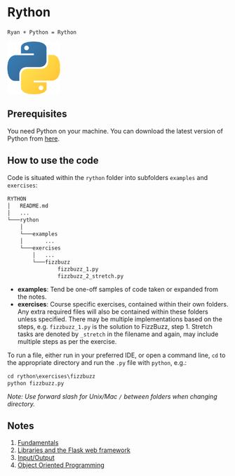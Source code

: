 # Rython

`Ryan + Python = Rython`

<img src="img/logo.png" alt="Python" width="120"/>

## Prerequisites

You need Python on your machine. You can download the latest version of Python from [here](https://www.python.org/downloads/). 

## How to use the code

Code is situated within the `rython` folder into subfolders `examples` and `exercises`:

````
RYTHON
│   README.md
│   ...
└───rython
    │
    └───examples
    │       ...
    └───exercises
        │   ...
        └───fizzbuzz
                fizzbuzz_1.py
                fizzbuzz_2_stretch.py
````

- **examples**: Tend be one-off samples of code taken or expanded from the notes.
- **exercises**: Course specific exercises, contained within their own folders. Any extra required files will also be contained within these folders unless specified. There may be multiple implementations based on the steps, e.g. `fizzbuzz_1.py` is the solution to FizzBuzz, step 1. Stretch tasks are denoted by `_stretch` in the filename and again, may include multiple steps as per the exercise.

To run a file, either run in your preferred IDE, or open a command line, `cd` to the appropriate directory and run the `.py` file with `python`, e.g.:

````
cd rython\exercises\fizzbuzz
python fizzbuzz.py
````

_Note: Use forward slash for Unix/Mac `/` between folders when changing directory._

## Notes

1. [Fundamentals](https://github.com/rysharprules/Rython/blob/master/01_fundamentals.md)
1. [Libraries and the Flask web framework](https://github.com/rysharprules/Rython/blob/master/02_libraries.md)
1. [Input/Output](https://github.com/rysharprules/Rython/blob/master/03_io.md)
1. [Object Oriented Programming](https://github.com/rysharprules/Rython/blob/master/04_oop.md)